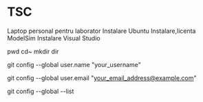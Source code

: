 # TSC

Laptop personal pentru laborator
Instalare Ubuntu
Instalare,licenta ModelSim
Instalare Visual Studio

pwd
cd~
mkdir dir

git config --global user.name "your_username"

git config --global user.email "your_email_address@example.com"

git config --global --list
